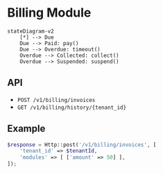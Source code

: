 # Billing Module

```mermaid
stateDiagram-v2
    [*] --> Due
    Due --> Paid: pay()
    Due --> Overdue: timeout()
    Overdue --> Collected: collect()
    Overdue --> Suspended: suspend()
```

## API
- `POST /v1/billing/invoices`
- `GET /v1/billing/history/{tenant_id}`

## Example
```php
$response = Http::post('/v1/billing/invoices', [
    'tenant_id' => $tenantId,
    'modules' => [ ['amount' => 50] ],
]);
```
